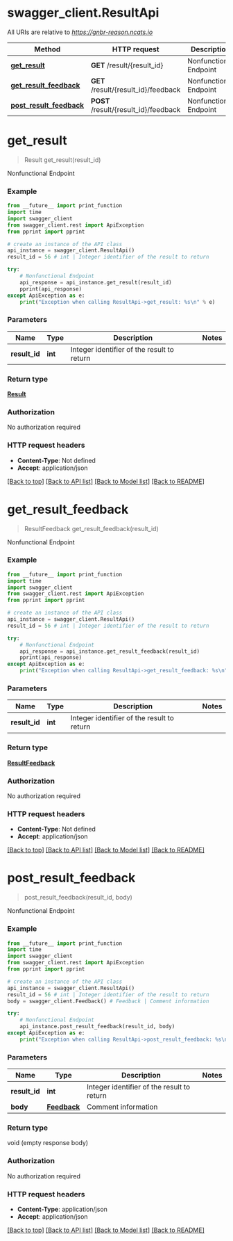 # swagger_client.ResultApi

All URIs are relative to *https://gnbr-reason.ncats.io*

Method | HTTP request | Description
------------- | ------------- | -------------
[**get_result**](ResultApi.md#get_result) | **GET** /result/{result_id} | Nonfunctional Endpoint
[**get_result_feedback**](ResultApi.md#get_result_feedback) | **GET** /result/{result_id}/feedback | Nonfunctional Endpoint
[**post_result_feedback**](ResultApi.md#post_result_feedback) | **POST** /result/{result_id}/feedback | Nonfunctional Endpoint


# **get_result**
> Result get_result(result_id)

Nonfunctional Endpoint



### Example
```python
from __future__ import print_function
import time
import swagger_client
from swagger_client.rest import ApiException
from pprint import pprint

# create an instance of the API class
api_instance = swagger_client.ResultApi()
result_id = 56 # int | Integer identifier of the result to return

try:
    # Nonfunctional Endpoint
    api_response = api_instance.get_result(result_id)
    pprint(api_response)
except ApiException as e:
    print("Exception when calling ResultApi->get_result: %s\n" % e)
```

### Parameters

Name | Type | Description  | Notes
------------- | ------------- | ------------- | -------------
 **result_id** | **int**| Integer identifier of the result to return | 

### Return type

[**Result**](Result.md)

### Authorization

No authorization required

### HTTP request headers

 - **Content-Type**: Not defined
 - **Accept**: application/json

[[Back to top]](#) [[Back to API list]](../README.md#documentation-for-api-endpoints) [[Back to Model list]](../README.md#documentation-for-models) [[Back to README]](../README.md)

# **get_result_feedback**
> ResultFeedback get_result_feedback(result_id)

Nonfunctional Endpoint



### Example
```python
from __future__ import print_function
import time
import swagger_client
from swagger_client.rest import ApiException
from pprint import pprint

# create an instance of the API class
api_instance = swagger_client.ResultApi()
result_id = 56 # int | Integer identifier of the result to return

try:
    # Nonfunctional Endpoint
    api_response = api_instance.get_result_feedback(result_id)
    pprint(api_response)
except ApiException as e:
    print("Exception when calling ResultApi->get_result_feedback: %s\n" % e)
```

### Parameters

Name | Type | Description  | Notes
------------- | ------------- | ------------- | -------------
 **result_id** | **int**| Integer identifier of the result to return | 

### Return type

[**ResultFeedback**](ResultFeedback.md)

### Authorization

No authorization required

### HTTP request headers

 - **Content-Type**: Not defined
 - **Accept**: application/json

[[Back to top]](#) [[Back to API list]](../README.md#documentation-for-api-endpoints) [[Back to Model list]](../README.md#documentation-for-models) [[Back to README]](../README.md)

# **post_result_feedback**
> post_result_feedback(result_id, body)

Nonfunctional Endpoint



### Example
```python
from __future__ import print_function
import time
import swagger_client
from swagger_client.rest import ApiException
from pprint import pprint

# create an instance of the API class
api_instance = swagger_client.ResultApi()
result_id = 56 # int | Integer identifier of the result to return
body = swagger_client.Feedback() # Feedback | Comment information

try:
    # Nonfunctional Endpoint
    api_instance.post_result_feedback(result_id, body)
except ApiException as e:
    print("Exception when calling ResultApi->post_result_feedback: %s\n" % e)
```

### Parameters

Name | Type | Description  | Notes
------------- | ------------- | ------------- | -------------
 **result_id** | **int**| Integer identifier of the result to return | 
 **body** | [**Feedback**](Feedback.md)| Comment information | 

### Return type

void (empty response body)

### Authorization

No authorization required

### HTTP request headers

 - **Content-Type**: application/json
 - **Accept**: application/json

[[Back to top]](#) [[Back to API list]](../README.md#documentation-for-api-endpoints) [[Back to Model list]](../README.md#documentation-for-models) [[Back to README]](../README.md)


